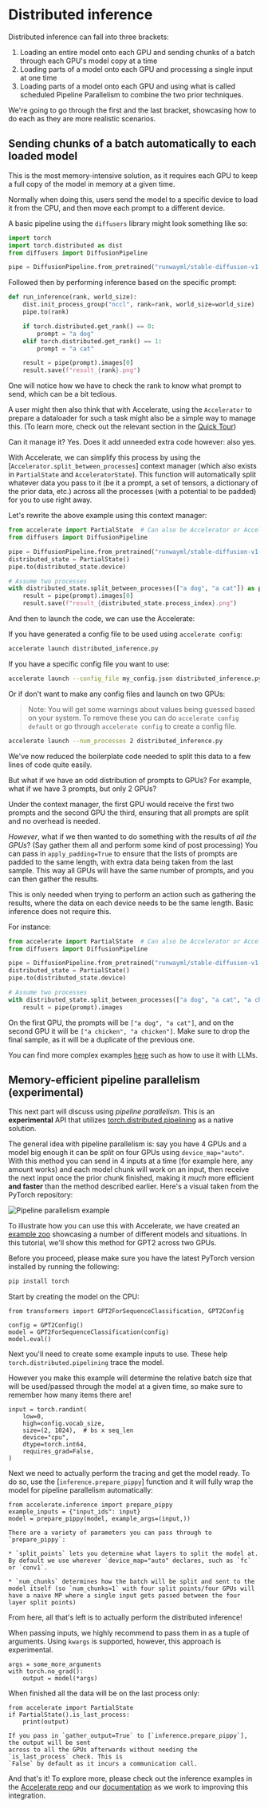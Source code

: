 <!--Copyright 2023 The HuggingFace Team. All rights reserved.

Licensed under the Apache License, Version 2.0 (the "License"); you may not use this file except in compliance with
the License. You may obtain a copy of the License at

http://www.apache.org/licenses/LICENSE-2.0

Unless required by applicable law or agreed to in writing, software distributed under the License is distributed on
an "AS IS" BASIS, WITHOUT WARRANTIES OR CONDITIONS OF ANY KIND, either express or implied. See the License for the
specific language governing permissions and limitations under the License.

⚠️ Note that this file is in Markdown but contain specific syntax for our doc-builder (similar to MDX) that may not be
rendered properly in your Markdown viewer.
-->

# Distributed inference

Distributed inference can fall into three brackets:

1. Loading an entire model onto each GPU and sending chunks of a batch through each GPU's model copy at a time
2. Loading parts of a model onto each GPU and processing a single input at one time
3. Loading parts of a model onto each GPU and using what is called scheduled Pipeline Parallelism to combine the two prior techniques. 

We're going to go through the first and the last bracket, showcasing how to do each as they are more realistic scenarios.


## Sending chunks of a batch automatically to each loaded model

This is the most memory-intensive solution, as it requires each GPU to keep a full copy of the model in memory at a given time. 

Normally when doing this, users send the model to a specific device to load it from the CPU, and then move each prompt to a different device. 

A basic pipeline using the `diffusers` library might look something like so:

```python
import torch
import torch.distributed as dist
from diffusers import DiffusionPipeline

pipe = DiffusionPipeline.from_pretrained("runwayml/stable-diffusion-v1-5", torch_dtype=torch.float16)
```
Followed then by performing inference based on the specific prompt:

```python
def run_inference(rank, world_size):
    dist.init_process_group("nccl", rank=rank, world_size=world_size)
    pipe.to(rank)

    if torch.distributed.get_rank() == 0:
        prompt = "a dog"
    elif torch.distributed.get_rank() == 1:
        prompt = "a cat"

    result = pipe(prompt).images[0]
    result.save(f"result_{rank}.png")
```
One will notice how we have to check the rank to know what prompt to send, which can be a bit tedious.

A user might then also think that with Accelerate, using the `Accelerator` to prepare a dataloader for such a task might also be 
a simple way to manage this. (To learn more, check out the relevant section in the [Quick Tour](../quicktour#distributed-evaluation))

Can it manage it? Yes. Does it add unneeded extra code however: also yes.


With Accelerate, we can simplify this process by using the [`Accelerator.split_between_processes`] context manager (which also exists in `PartialState` and `AcceleratorState`). 
This function will automatically split whatever data you pass to it (be it a prompt, a set of tensors, a dictionary of the prior data, etc.) across all the processes (with a potential
to be padded) for you to use right away.

Let's rewrite the above example using this context manager:

```python
from accelerate import PartialState  # Can also be Accelerator or AcceleratorState
from diffusers import DiffusionPipeline

pipe = DiffusionPipeline.from_pretrained("runwayml/stable-diffusion-v1-5", torch_dtype=torch.float16)
distributed_state = PartialState()
pipe.to(distributed_state.device)

# Assume two processes
with distributed_state.split_between_processes(["a dog", "a cat"]) as prompt:
    result = pipe(prompt).images[0]
    result.save(f"result_{distributed_state.process_index}.png")
```

And then to launch the code, we can use the Accelerate:

If you have generated a config file to be used using `accelerate config`:

```bash
accelerate launch distributed_inference.py
```

If you have a specific config file you want to use:

```bash
accelerate launch --config_file my_config.json distributed_inference.py
```

Or if don't want to make any config files and launch on two GPUs:

> Note: You will get some warnings about values being guessed based on your system. To remove these you can do `accelerate config default` or go through `accelerate config` to create a config file.

```bash
accelerate launch --num_processes 2 distributed_inference.py
```

We've now reduced the boilerplate code needed to split this data to a few lines of code quite easily.

But what if we have an odd distribution of prompts to GPUs? For example, what if we have 3 prompts, but only 2 GPUs? 

Under the context manager, the first GPU would receive the first two prompts and the second GPU the third, ensuring that 
all prompts are split and no overhead is needed.

*However*, what if we then wanted to do something with the results of *all the GPUs*? (Say gather them all and perform some kind of post processing)
You can pass in `apply_padding=True` to ensure that the lists of prompts are padded to the same length, with extra data being taken 
from the last sample. This way all GPUs will have the same number of prompts, and you can then gather the results.

<Tip>

This is only needed when trying to perform an action such as gathering the results, where the data on each device 
needs to be the same length. Basic inference does not require this.

</Tip>

For instance:

```python
from accelerate import PartialState  # Can also be Accelerator or AcceleratorState
from diffusers import DiffusionPipeline

pipe = DiffusionPipeline.from_pretrained("runwayml/stable-diffusion-v1-5", torch_dtype=torch.float16)
distributed_state = PartialState()
pipe.to(distributed_state.device)

# Assume two processes
with distributed_state.split_between_processes(["a dog", "a cat", "a chicken"], apply_padding=True) as prompt:
    result = pipe(prompt).images
```

On the first GPU, the prompts will be `["a dog", "a cat"]`, and on the second GPU it will be `["a chicken", "a chicken"]`.
Make sure to drop the final sample, as it will be a duplicate of the previous one.

You can find more complex examples [here](https://github.com/huggingface/accelerate/tree/main/examples/inference/distributed) such as how to use it with LLMs.

## Memory-efficient pipeline parallelism (experimental)

This next part will discuss using *pipeline parallelism*. This is an **experimental** API that utilizes [torch.distributed.pipelining](https://pytorch.org/docs/stable/distributed.pipelining.html#) as a native solution. 

The general idea with pipeline parallelism is: say you have 4 GPUs and a model big enough it can be *split* on four GPUs using `device_map="auto"`. With this method you can send in 4 inputs at a time (for example here, any amount works) and each model chunk will work on an input, then receive the next input once the prior chunk finished, making it *much* more efficient **and faster** than the method described earlier. Here's a visual taken from the PyTorch repository:

![Pipeline parallelism example](https://huggingface.co/datasets/huggingface/documentation-images/resolve/main/accelerate/pipeline_parallel.png)

To illustrate how you can use this with Accelerate, we have created an [example zoo](https://github.com/huggingface/accelerate/tree/main/examples/inference) showcasing a number of different models and situations. In this tutorial, we'll show this method for GPT2 across two GPUs.

Before you proceed, please make sure you have the latest PyTorch version installed by running the following:

```bash
pip install torch
```

Start by creating the model on the CPU:

```{python}
from transformers import GPT2ForSequenceClassification, GPT2Config

config = GPT2Config()
model = GPT2ForSequenceClassification(config)
model.eval()
```

Next you'll need to create some example inputs to use. These help `torch.distributed.pipelining` trace the model.

<Tip warning={true}>
    However you make this example will determine the relative batch size that will be used/passed
    through the model at a given time, so make sure to remember how many items there are!
</Tip>

```{python}
input = torch.randint(
    low=0,
    high=config.vocab_size,
    size=(2, 1024),  # bs x seq_len
    device="cpu",
    dtype=torch.int64,
    requires_grad=False,
)
```
Next we need to actually perform the tracing and get the model ready. To do so, use the [`inference.prepare_pippy`] function and it will fully wrap the model for pipeline parallelism automatically:

```{python}
from accelerate.inference import prepare_pippy
example_inputs = {"input_ids": input}
model = prepare_pippy(model, example_args=(input,))
```

<Tip>

    There are a variety of parameters you can pass through to `prepare_pippy`:
    
    * `split_points` lets you determine what layers to split the model at. By default we use wherever `device_map="auto" declares, such as `fc` or `conv1`.

    * `num_chunks` determines how the batch will be split and sent to the model itself (so `num_chunks=1` with four split points/four GPUs will have a naive MP where a single input gets passed between the four layer split points)

</Tip>

From here, all that's left is to actually perform the distributed inference!

<Tip warning={true}>

When passing inputs, we highly recommend to pass them in as a tuple of arguments. Using `kwargs` is supported, however, this approach is experimental.
</Tip>

```{python}
args = some_more_arguments
with torch.no_grad():
    output = model(*args)
```

When finished all the data will be on the last process only:

```{python}
from accelerate import PartialState
if PartialState().is_last_process:
    print(output)
```

<Tip>

    If you pass in `gather_output=True` to [`inference.prepare_pippy`], the output will be sent
    across to all the GPUs afterwards without needing the `is_last_process` check. This is 
    `False` by default as it incurs a communication call.
    
</Tip>

And that's it! To explore more, please check out the inference examples in the [Accelerate repo](https://github.com/huggingface/accelerate/tree/main/examples/inference/pippy) and our [documentation](../package_reference/inference) as we work to improving this integration. 
